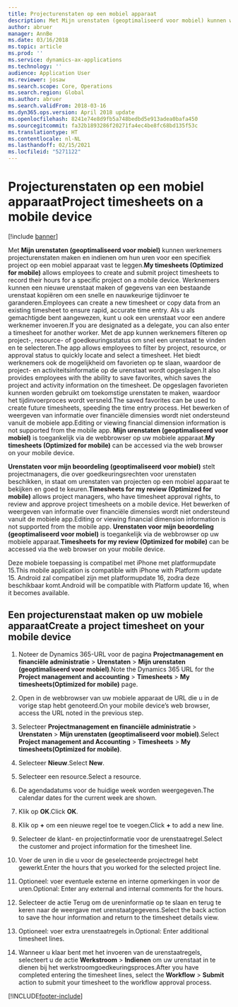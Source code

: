 ```yaml
---
title: Projecturenstaten op een mobiel apparaat
description: Met Mijn urenstaten (geoptimaliseerd voor mobiel) kunnen werknemers projecturenstaten maken en indienen om hun uren voor een specifiek project op een mobiel apparaat vast te leggen.
author: abruer
manager: AnnBe
ms.date: 03/16/2018
ms.topic: article
ms.prod: ''
ms.service: dynamics-ax-applications
ms.technology: ''
audience: Application User
ms.reviewer: josaw
ms.search.scope: Core, Operations
ms.search.region: Global
ms.author: abruer
ms.search.validFrom: 2018-03-16
ms.dyn365.ops.version: April 2018 update
ms.openlocfilehash: 8241e74e8d9fb5a748bedbd5e913adea0bafa450
ms.sourcegitcommit: fa32b1893286f20271fa4ec4be8fc68bd135f53c
ms.translationtype: HT
ms.contentlocale: nl-NL
ms.lasthandoff: 02/15/2021
ms.locfileid: "5271122"
---
```

# <a name="project-timesheets-on-a-mobile-device"></a><span data-ttu-id="99769-103">Projecturenstaten op een mobiel apparaat</span><span class="sxs-lookup"><span data-stu-id="99769-103">Project timesheets on a mobile device</span></span>

[!include [banner](../includes/banner.md)]

<span data-ttu-id="99769-104">Met **Mijn urenstaten (geoptimaliseerd voor mobiel)** kunnen werknemers projecturenstaten maken en indienen om hun uren voor een specifiek project op een mobiel apparaat vast te leggen.</span><span class="sxs-lookup"><span data-stu-id="99769-104">**My timesheets (Optimized for mobile)** allows employees to create and submit project timesheets to record their hours for a specific project on a mobile device.</span></span> <span data-ttu-id="99769-105">Werknemers kunnen een nieuwe urenstaat maken of gegevens van een bestaande urenstaat kopiëren om een snelle en nauwkeurige tijdinvoer te garanderen.</span><span class="sxs-lookup"><span data-stu-id="99769-105">Employees can create a new timesheet or copy data from an existing timesheet to ensure rapid, accurate time entry.</span></span> <span data-ttu-id="99769-106">Als u als gemachtigde bent aangewezen, kunt u ook een urenstaat voor een andere werknemer invoeren.</span><span class="sxs-lookup"><span data-stu-id="99769-106">If you are designated as a delegate, you can also enter a timesheet for another worker.</span></span> <span data-ttu-id="99769-107">Met de app kunnen werknemers filteren op project-, resource- of goedkeuringsstatus om snel een urenstaat te vinden en te selecteren.</span><span class="sxs-lookup"><span data-stu-id="99769-107">The app allows employees to filter by project, resource, or approval status to quickly locate and select a timesheet.</span></span> <span data-ttu-id="99769-108">Het biedt werknemers ook de mogelijkheid om favorieten op te slaan, waardoor de project- en activiteitsinformatie op de urenstaat wordt opgeslagen.</span><span class="sxs-lookup"><span data-stu-id="99769-108">It also provides employees with the ability to save favorites, which saves the project and activity information on the timesheet.</span></span> <span data-ttu-id="99769-109">De opgeslagen favorieten kunnen worden gebruikt om toekomstige urenstaten te maken, waardoor het tijdinvoerproces wordt versneld.</span><span class="sxs-lookup"><span data-stu-id="99769-109">The saved favorites can be used to create future timesheets, speeding the time entry process.</span></span> <span data-ttu-id="99769-110">Het bewerken of weergeven van informatie over financiële dimensies wordt niet ondersteund vanuit de mobiele app.</span><span class="sxs-lookup"><span data-stu-id="99769-110">Editing or viewing financial dimension information is not supported from the mobile app.</span></span> <span data-ttu-id="99769-111">**Mijn urenstaten (geoptimaliseerd voor mobiel)** is toegankelijk via de webbrowser op uw mobiele apparaat.</span><span class="sxs-lookup"><span data-stu-id="99769-111">**My timesheets (Optimized for mobile)** can be accessed via the web browser on your mobile device.</span></span>

<span data-ttu-id="99769-112">**Urenstaten voor mijn beoordeling (geoptimaliseerd voor mobiel)** stelt projectmanagers, die over goedkeuringsrechten voor urenstaten beschikken, in staat om urenstaten van projecten op een mobiel apparaat te bekijken en goed te keuren.</span><span class="sxs-lookup"><span data-stu-id="99769-112">**Timesheets for my review (Optimized for mobile)** allows project managers, who have timesheet approval rights, to review and approve project timesheets on a mobile device.</span></span> <span data-ttu-id="99769-113">Het bewerken of weergeven van informatie over financiële dimensies wordt niet ondersteund vanuit de mobiele app.</span><span class="sxs-lookup"><span data-stu-id="99769-113">Editing or viewing financial dimension information is not supported from the mobile app.</span></span> <span data-ttu-id="99769-114">**Urenstaten voor mijn beoordeling (geoptimaliseerd voor mobiel)** is toegankelijk via de webbrowser op uw mobiele apparaat.</span><span class="sxs-lookup"><span data-stu-id="99769-114">**Timesheets for my review (Optimized for mobile)** can be accessed via the web browser on your mobile device.</span></span>

<span data-ttu-id="99769-115">Deze mobiele toepassing is compatibel met iPhone met platformupdate 15.</span><span class="sxs-lookup"><span data-stu-id="99769-115">This mobile application is compatible with iPhone with Platform update 15.</span></span>
<span data-ttu-id="99769-116">Android zal compatibel zijn met platformupdate 16, zodra deze beschikbaar komt.</span><span class="sxs-lookup"><span data-stu-id="99769-116">Android will be compatible with Platform update 16, when it becomes available.</span></span>

## <a name="create-a-project-timesheet-on-your-mobile-device"></a><span data-ttu-id="99769-117">Een projecturenstaat maken op uw mobiele apparaat</span><span class="sxs-lookup"><span data-stu-id="99769-117">Create a project timesheet on your mobile device</span></span>

1.  <span data-ttu-id="99769-118">Noteer de Dynamics 365-URL voor de pagina **Projectmanagement en financiële administratie** \> **Urenstaten** \> **Mijn urenstaten (geoptimaliseerd voor mobiel)**.</span><span class="sxs-lookup"><span data-stu-id="99769-118">Note the Dynamics 365 URL for the **Project management and accounting** \> **Timesheets** \> **My timesheets(Optimized for mobile)** page.</span></span>

2.  <span data-ttu-id="99769-119">Open in de webbrowser van uw mobiele apparaat de URL die u in de vorige stap hebt genoteerd.</span><span class="sxs-lookup"><span data-stu-id="99769-119">On your mobile device’s web browser, access the URL noted in the previous step.</span></span>
 
3.  <span data-ttu-id="99769-120">Selecteer **Projectmanagement en financiële administratie** \> **Urenstaten** \> **Mijn urenstaten (geoptimaliseerd voor mobiel)**.</span><span class="sxs-lookup"><span data-stu-id="99769-120">Select **Project management and Accounting** \> **Timesheets** \> **My timesheets(Optimized for mobile)**.</span></span>

4.  <span data-ttu-id="99769-121">Selecteer **Nieuw**.</span><span class="sxs-lookup"><span data-stu-id="99769-121">Select **New**.</span></span>

5.  <span data-ttu-id="99769-122">Selecteer een resource.</span><span class="sxs-lookup"><span data-stu-id="99769-122">Select a resource.</span></span>

6.  <span data-ttu-id="99769-123">De agendadatums voor de huidige week worden weergegeven.</span><span class="sxs-lookup"><span data-stu-id="99769-123">The calendar dates for the current week are shown.</span></span>

7.  <span data-ttu-id="99769-124">Klik op **OK**.</span><span class="sxs-lookup"><span data-stu-id="99769-124">Click **OK**.</span></span>

8.  <span data-ttu-id="99769-125">Klik op **+** om een nieuwe regel toe te voegen.</span><span class="sxs-lookup"><span data-stu-id="99769-125">Click **+** to add a new line.</span></span>

9.  <span data-ttu-id="99769-126">Selecteer de klant- en projectinformatie voor de urenstaatregel.</span><span class="sxs-lookup"><span data-stu-id="99769-126">Select the customer and project information for the timesheet line.</span></span>

10. <span data-ttu-id="99769-127">Voer de uren in die u voor de geselecteerde projectregel hebt gewerkt.</span><span class="sxs-lookup"><span data-stu-id="99769-127">Enter the hours that you worked for the selected project line.</span></span>

11. <span data-ttu-id="99769-128">Optioneel: voer eventuele externe en interne opmerkingen in voor de uren.</span><span class="sxs-lookup"><span data-stu-id="99769-128">Optional: Enter any external and internal comments for the hours.</span></span>

12. <span data-ttu-id="99769-129">Selecteer de actie Terug om de ureninformatie op te slaan en terug te keren naar de weergave met urenstaatgegevens.</span><span class="sxs-lookup"><span data-stu-id="99769-129">Select the back action to save the hour information and return to the timesheet details view.</span></span>

13. <span data-ttu-id="99769-130">Optioneel: voer extra urenstaatregels in.</span><span class="sxs-lookup"><span data-stu-id="99769-130">Optional: Enter additional timesheet lines.</span></span>

14. <span data-ttu-id="99769-131">Wanneer u klaar bent met het invoeren van de urenstaatregels, selecteert u de actie **Werkstroom** \> **Indienen** om uw urenstaat in te dienen bij het werkstroomgoedkeuringsproces.</span><span class="sxs-lookup"><span data-stu-id="99769-131">After you have completed entering the timesheet lines, select the **Workflow** \> **Submit** action to submit your timesheet to the workflow approval process.</span></span>


[!INCLUDE[footer-include](../includes/footer-banner.md)]